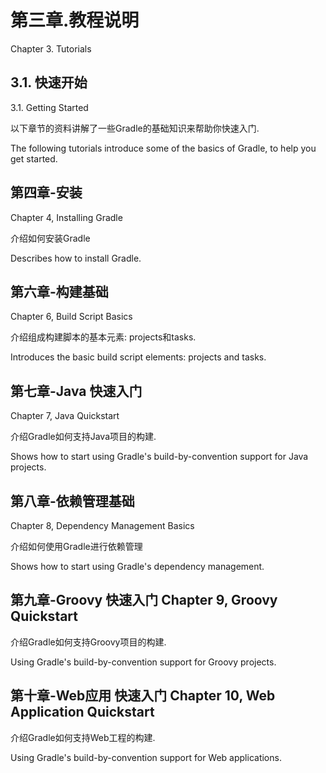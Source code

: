 # **第三章.教程说明**
Chapter 3. Tutorials

## **3.1. 快速开始**
3.1. Getting Started

以下章节的资料讲解了一些Gradle的基础知识来帮助你快速入门.

The following tutorials introduce some of the basics of Gradle, to help you get started.

## **第四章-安装**
Chapter 4, Installing Gradle

介绍如何安装Gradle

Describes how to install Gradle.

## **第六章-构建基础**

Chapter 6, Build Script Basics

介绍组成构建脚本的基本元素: projects和tasks.

Introduces the basic build script elements: projects and tasks.

## **第七章-Java 快速入门**

Chapter 7, Java Quickstart

介绍Gradle如何支持Java项目的构建.

Shows how to start using Gradle's build-by-convention support for Java projects.

## **第八章-依赖管理基础**

Chapter 8, Dependency Management Basics

介绍如何使用Gradle进行依赖管理

Shows how to start using Gradle's dependency management.

## **第九章-Groovy 快速入门 Chapter 9, Groovy Quickstart**

介绍Gradle如何支持Groovy项目的构建.

Using Gradle's build-by-convention support for Groovy projects.

## **第十章-Web应用 快速入门 Chapter 10, Web Application Quickstart**

介绍Gradle如何支持Web工程的构建.

Using Gradle's build-by-convention support for Web applications.
